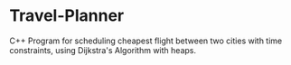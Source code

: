 # Travel-Planner
C++  Program for scheduling cheapest flight between two cities with time constraints, using Dijkstra's Algorithm with heaps.
